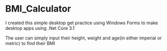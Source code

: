 # BMI_Calculator

I created this simple desktop get practice using Windows Forms to make desktop apps using .Net Core 3.1

The user can simply input their height, weight and age(in either imperial or metric) to find their BMI
